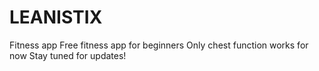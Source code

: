 # LEANISTIX
Fitness app
Free fitness app for beginners
Only chest function works for now
Stay tuned for updates!
